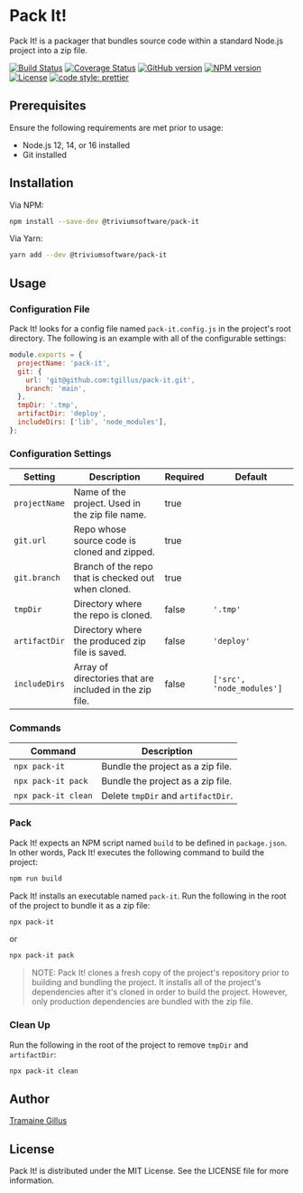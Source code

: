 # Pack It!

Pack It! is a packager that bundles source code within a standard Node.js project into a zip file.

[![Build Status](https://app.travis-ci.com/tgillus/pack-it.svg?branch=main)](https://app.travis-ci.com/tgillus/pack-it)
[![Coverage Status](https://coveralls.io/repos/github/tgillus/pack-it/badge.svg?branch=main)](https://coveralls.io/github/tgillus/pack-it?branch=main)
[![GitHub version](https://img.shields.io/github/package-json/v/tgillus/pack-it)](https://github.com/tgillus/pack-it#readme)
[![NPM version](https://img.shields.io/npm/v/@triviumsoftware/pack-it)](https://www.npmjs.com/package/@triviumsoftware/pack-it)
[![License](https://img.shields.io/npm/l/@triviumsoftware/pack-it)](https://github.com/tgillus/pack-it/blob/main/LICENSE)
[![code style: prettier](https://img.shields.io/badge/code_style-prettier-ff69b4.svg?style=flat-square)](https://github.com/prettier/prettier)

## Prerequisites

Ensure the following requirements are met prior to usage:

- Node.js 12, 14, or 16 installed
- Git installed

## Installation

Via NPM:

```bash
npm install --save-dev @triviumsoftware/pack-it
```

Via Yarn:

```bash
yarn add --dev @triviumsoftware/pack-it
```

## Usage

### Configuration File

Pack It! looks for a config file named `pack-it.config.js` in the project's root directory. The following is an example with all of the configurable settings:

```javascript
module.exports = {
  projectName: 'pack-it',
  git: {
    url: 'git@github.com:tgillus/pack-it.git',
    branch: 'main',
  },
  tmpDir: '.tmp',
  artifactDir: 'deploy',
  includeDirs: ['lib', 'node_modules'],
};
```

### Configuration Settings

| Setting       | Description                                             | Required | Default                   |
| ------------- | ------------------------------------------------------- | -------- | ------------------------- |
| `projectName` | Name of the project. Used in the zip file name.         | true     |                           |
| `git.url`     | Repo whose source code is cloned and zipped.            | true     |                           |
| `git.branch`  | Branch of the repo that is checked out when cloned.     | true     |                           |
| `tmpDir`      | Directory where the repo is cloned.                     | false    | `'.tmp'`                  |
| `artifactDir` | Directory where the produced zip file is saved.         | false    | `'deploy'`                |
| `includeDirs` | Array of directories that are included in the zip file. | false    | `['src', 'node_modules']` |

### Commands

| Command             | Description                        |
| ------------------- | ---------------------------------- |
| `npx pack-it`       | Bundle the project as a zip file.  |
| `npx pack-it pack`  | Bundle the project as a zip file.  |
| `npx pack-it clean` | Delete `tmpDir` and `artifactDir`. |

### Pack

Pack It! expects an NPM script named `build` to be defined in `package.json`. In other words, Pack It! executes the following command to build the project:

```bash
npm run build
```

Pack It! installs an executable named `pack-it`. Run the following in the root of the project to bundle it as a zip file:

```bash
npx pack-it
```

or

```bash
npx pack-it pack
```

> NOTE: Pack It! clones a fresh copy of the project's repository prior to building and bundling the project. It installs all of the project's dependencies after it's cloned in order to build the project. However, only production dependencies are bundled with the zip file.

### Clean Up

Run the following in the root of the project to remove `tmpDir` and `artifactDir`:

```bash
npx pack-it clean
```

## Author

[Tramaine Gillus](https://tramaine.me)

## License

Pack It! is distributed under the MIT License. See the LICENSE file for more information.
